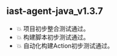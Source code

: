 ## iast-agent-java_v1.3.7

- :collision: 项目初步整合测试通过。
- :collision: 构建脚本初步测试通过。
- :collision: 自动化构建Action初步测试通过。